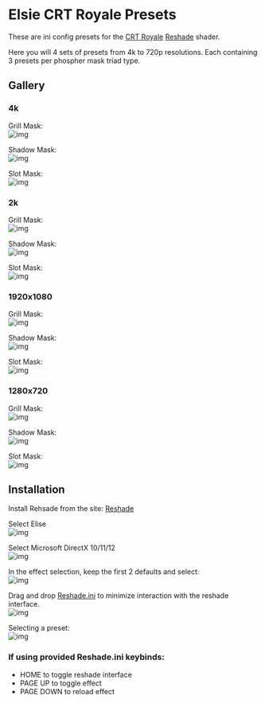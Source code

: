 # Elsie CRT Royale Presets

These are ini config presets for the [CRT Royale](https://github.com/akgunter/crt-royale-reshade) [Reshade](https://reshade.me) shader.

Here you will 4 sets of presets from 4k to 720p resolutions. Each containing 3 presets per phospher mask triad type.

## Gallery

### 4k

Grill Mask:  
![img](assets/4k_Grill_Mask.png)

Shadow Mask:  
![img](assets/4k_Shadow_Mask.png)

Slot Mask:  
![img](assets/4k_Slot_Mask.png)

### 2k

Grill Mask:  
![img](assets/2k_Grill_Mask.png)

Shadow Mask:  
![img](assets/2k_Shadow_Mask.png)

Slot Mask:  
![img](assets/2k_Slot_Mask.png)

### 1920x1080

Grill Mask:  
![img](assets/1080_Grill_Mask.png)

Shadow Mask:  
![img](assets/1080_Shadow_Mask.png)

Slot Mask:  
![img](assets/1080_Slot_Mask.png)

### 1280x720

Grill Mask:  
![img](assets/720_Grill_Mask.png)

Shadow Mask:  
![img](assets/720_Shadow_Mask.png)

Slot Mask:  
![img](assets/720_Slot_Mask.png)

## Installation

Install Rehsade from the site: [Reshade](https://reshade.me)

Select Elise  
![img](assets/ReShade_2024-09-11_21-10-57.png)  

Select Microsoft DirectX 10/11/12  
![img](assets/ReShade_2024-09-11_20-51-39.png)  

In the effect selection, keep the first 2 defaults and select:  
![img](assets/ReShade_2024-09-11_21-12-37.png)  

Drag and drop [Reshade.ini](Reshade.ini) to minimize interaction with the reshade interface.  
![img](assets/Code_2024-09-11_21-17-39.png)  

Selecting a preset:  
![img](assets/Elsie_2024-09-11_21-23-01.png)  

### If using provided Reshade.ini keybinds:

* HOME to toggle reshade interface
* PAGE UP to toggle effect
* PAGE DOWN to reload effect

